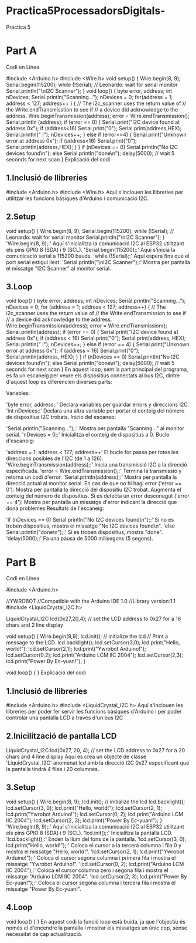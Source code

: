 # Practica5ProcessadorsDigitals-
Practica 5
# Part A

Codi en Línea

#include <Arduino.h>
#include <Wire.h>
void setup()
{
  Wire.begin(8, 9);
  Serial.begin(115200);
  while (!Serial); // Leonardo: wait for serial monitor
    Serial.println("\nI2C Scanner");
}
void loop()
{
  byte error, address;
  int nDevices;
  Serial.println("Scanning...");
  nDevices = 0;
  for(address = 1; address < 127; address++ )
  {
  // The i2c_scanner uses the return value of
  // the Write.endTransmisstion to see if
  // a device did acknowledge to the address.
    Wire.beginTransmission(address);
    error = Wire.endTransmission();
    Serial.println (address);
    if (error == 0)
    {
      Serial.print("I2C device found at address 0x");
      if (address<16)
        Serial.print("0");
      Serial.print(address,HEX);
      Serial.println(" !");
      nDevices++;
    }
    else if (error==4)
    {
      Serial.print("Unknown error at address 0x");
      if (address<16)
        Serial.print("0");
      Serial.println(address,HEX);
    }
  }
  if (nDevices == 0)
    Serial.println("No I2C devices found\n");
  else
    Serial.println("done\n");
  delay(5000); // wait 5 seconds for next scan
}
Explicació del codi

## 1.Inclusió de llibreries

#include <Arduino.h>
#include <Wire.h>
Aquí s'inclouen les llibreries per utilitzar les funcions bàsiques d'Arduino i comunicació I2C.

## 2.Setup

void setup() {
  Wire.begin(8, 9);
  Serial.begin(115200);
  while (!Serial); // Leonardo: wait for serial monitor
  Serial.println("\nI2C Scanner");
}
'Wire.begin(8, 9);:' Aquí s'inicialitza la comunicació I2C al ESP32 utilitzant els pins GPIO 8 (SDA) i 9 (SCL).
'Serial.begin(115200);:' Aquí s'inicia la comunicació serial a 115200 bauds.
'while (!Serial);:' Aquí espera fins que el port serial estigui llest.
'Serial.println("\nI2C Scanner");:' Mostra per pantalla el missatge "I2C Scanner" al monitor serial.
## 3.Loop

void loop() {
  byte error, address;
  int nDevices;
  Serial.println("Scanning...");
  nDevices = 0;
  for (address = 1; address < 127; address++) {
    // The i2c_scanner uses the return value of
    // the Write.endTransmission to see if
    // a device did acknowledge to the address.
    Wire.beginTransmission(address);
    error = Wire.endTransmission();
    Serial.println(address);
    if (error == 0) {
      Serial.print("I2C device found at address 0x");
      if (address < 16)
        Serial.print("0");
      Serial.print(address, HEX);
      Serial.println(" !");
      nDevices++;
    } else if (error == 4) {
      Serial.print("Unknown error at address 0x");
      if (address < 16)
        Serial.print("0");
      Serial.println(address, HEX);
    }
  }
  if (nDevices == 0)
    Serial.println("No I2C devices found\n");
  else
    Serial.println("done\n");
  delay(5000); // wait 5 seconds for next scan
}
En aquest loop, sent la part principal del programa, es fa un escaneig per veure els dispositius connectats al bus I2C, dintre d'aquest loop es diferencien diverses parts:

Variables:

'byte error, address;:' Declara variables per guardar errors y direccions I2C.
'int nDevices;:' Declara una altra variable per portar el conteig del número de dispositius I2C trobats.
Inicio del escaneo:

'Serial.println("Scanning...");:' Mostra per pantalla "Scanning..." al monitor serial.
'nDevices = 0;:' Inicialitza el conteig de dispositius a 0.
Bucle d'escaneig:

'address = 1; address < 127; address++' El bucle for passa per totes les direccions posibles de l'I2C (de 1 a 126).
'Wire.beginTransmission(address);:' Inicia una transmissió I2C a la direcció especificada.
'error = Wire.endTransmission();:' Termina la transmissió y retorna un codi d'error.
'Serial.println(address);:' Mostra per pantalla la direcció actual al monitor serial.
En cas de que no hi hagi error ('error == 0'):
Mostra per pantalla la direcció del dispositiu I2C trobat.
Augmenta el conteig del número de dispositius.
Si es detecta un error desconegut ('error == 4'):
Mostra per pantalla un missatge d'error indicant la direcció que dona problemes
Resultats de l'escaneig:

'if (nDevices == 0) Serial.println("No I2C devices found\n");:' Si no es troben dispositius, mostra el missatge "No I2C devices found\n".
'else Serial.println("done\n");:' Si es troben dispositius, mostra "done".
'delay(5000);:' Fa una pausa de 5000 milisegons (5 segons).

# Part B

Codi en Línea

#include <Arduino.h>

//YWROBOT
//Compatible with the Arduino IDE 1.0
//Library version:1.1
#include <LiquidCrystal_I2C.h>

LiquidCrystal_I2C lcd(0x27,20,4);  // set the LCD address to 0x27 for a 16 chars and 2 line display

void setup()
{
  Wire.begin(8,9);
  lcd.init();                      // initialize the lcd 
  // Print a message to the LCD.
  lcd.backlight();
  lcd.setCursor(3,0);
  lcd.print("Hello, world!");
  lcd.setCursor(2,1);
  lcd.print("Ywrobot Arduino!");
   lcd.setCursor(0,2);
  lcd.print("Arduino LCM IIC 2004");
   lcd.setCursor(2,3);
  lcd.print("Power By Ec-yuan!");
}


void loop()
{
}
Explicació del codi

## 1.Inclusió de llibreries

#include <Arduino.h>
#include <LiquidCrystal_I2C.h>
Aquí s'inclouen les llibreries per poder fer servir les funcions bàsiques d'Arduino i per poder controlar una pantalla LCD a través d'un bus I2C

## 2.Inicilització de pantalla LCD

LiquidCrystal_I2C lcd(0x27, 20, 4);  // set the LCD address to 0x27 for a 20 chars and 4 line display
Aquí es crea un objecte de classe 'LiquidCrystal_I2C' anomenat lcd amb la direcció I2C 0x27 especificant que la pantalla tindrà 4 files i 20 columnes.

## 3.Setup

void setup() {
  Wire.begin(8, 9);
  lcd.init();  // initialize the lcd
  lcd.backlight();
  lcd.setCursor(3, 0);
  lcd.print("Hello, world!");
  lcd.setCursor(2, 1);
  lcd.print("Ywrobot Arduino!");
  lcd.setCursor(0, 2);
  lcd.print("Arduino LCM IIC 2004");
  lcd.setCursor(2, 3);
  lcd.print("Power By Ec-yuan!");
}
'Wire.begin(8, 9);:' Aquí s'inicialitza la comunicació I2C al ESP32 utilitzant els pins GPIO 8 (SDA) i 9 (SCL).
'lcd.init();:' Inicialitza la pantalla LCD.
'lcd.backlight();:' Encen la llum del fons de la pantalla.
'lcd.setCursor(3, 0); lcd.print("Hello, world!");:' Coloca el cursor a la tercera columna i fila 0 y mostra el missatge "Hello, world!".
'lcd.setCursor(2, 1); lcd.print("Ywrobot Arduino!");:' Coloca el cursor segona columna i primera fila i mostra el missatge "Ywrobot Arduino!".
'lcd.setCursor(0, 2); lcd.print("Arduino LCM IIC 2004");:' Coloca el cursor columna zero i segona fila i mostra el missatge "Arduino LCM IIC 2004".
'lcd.setCursor(2, 3); lcd.print("Power By Ec-yuan!");:' Coloca el cursor segona columna i tercera fila i mostra el missatge "Power By Ec-yuan!".
## 4.Loop

void loop() {
}
En aquest codi la funció loop està buida, ja que l'objectiu és només el d'encendre la pantalla i mostrar els missatges un únic cop, sense necessitat de cap actualització.